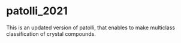 # patolli_2021
This is an updated version of patolli, that enables to make multiclass classification of crystal compounds.
